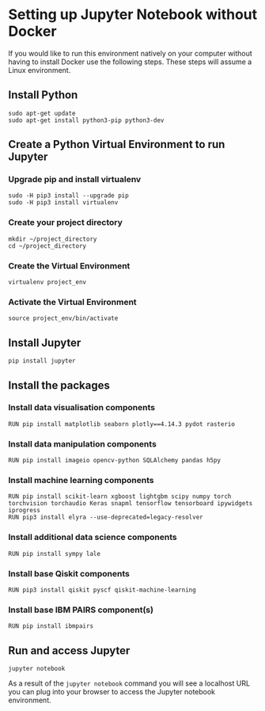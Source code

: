# Setting up Jupyter Notebook without Docker

If you would like to run this environment natively on your computer without having to install Docker use the following steps.  These steps will assume a Linux environment.

## Install Python

```
sudo apt-get update
sudo apt-get install python3-pip python3-dev
```

## Create a Python Virtual Environment to run Jupyter

### Upgrade pip and install virtualenv

```
sudo -H pip3 install --upgrade pip
sudo -H pip3 install virtualenv
```

### Create your project directory

```
mkdir ~/project_directory
cd ~/project_directory
```

### Create the Virtual Environment

```
virtualenv project_env
```

### Activate the Virtual Environment

```
source project_env/bin/activate
```

## Install Jupyter

```
pip install jupyter
```

## Install the packages

### Install data visualisation components

```
RUN pip install matplotlib seaborn plotly==4.14.3 pydot rasterio
```

### Install data manipulation components
```
RUN pip install imageio opencv-python SQLAlchemy pandas h5py
```

### Install machine learning components
```
RUN pip install scikit-learn xgboost lightgbm scipy numpy torch torchvision torchaudio Keras snapml tensorflow tensorboard ipywidgets iprogress
RUN pip3 install elyra --use-deprecated=legacy-resolver
```

### Install additional data science components
```
RUN pip install sympy lale
```

### Install base Qiskit components
```
RUN pip3 install qiskit pyscf qiskit-machine-learning
```

### Install base IBM PAIRS component(s)
```
RUN pip install ibmpairs
```

## Run and access Jupyter

```
jupyter notebook
```

As a result of the `jupyter notebook` command you will see a localhost URL you can plug into your browser to access the Jupyter notebook environment.